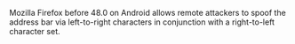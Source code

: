 Mozilla Firefox before 48.0 on Android allows remote attackers to spoof the address bar via left-to-right characters in conjunction with a right-to-left character set.